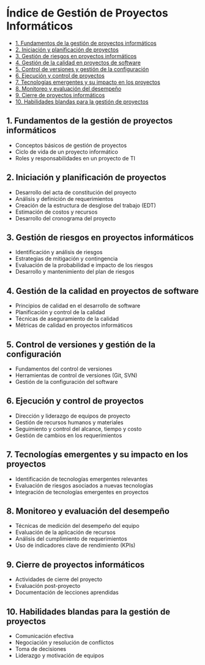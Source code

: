 # Índice de Gestión de Proyectos Informáticos

- [1. Fundamentos de la gestión de proyectos informáticos](#1fundamentos-de-la-gestión-de-proyectos-informáticos)
- [2. Iniciación y planificación de proyectos](#2iniciación-y-planificación-de-proyectos)
- [3. Gestión de riesgos en proyectos informáticos](#3gestión-de-riesgos-en-proyectos-informáticos)
- [4. Gestión de la calidad en proyectos de software](#4gestión-de-la-calidad-en-proyectos-de-software)
- [5. Control de versiones y gestión de la configuración](#5control-de-versiones-y-gestión-de-la-configuración)
- [6. Ejecución y control de proyectos](#6ejecución-y-control-de-proyectos)
- [7. Tecnologías emergentes y su impacto en los proyectos](#7tecnologías-emergentes-y-su-impacto-en-los-proyectos)
- [8. Monitoreo y evaluación del desempeño](#8monitoreo-y-evaluación-del-desempeño)
- [9. Cierre de proyectos informáticos](#9cierre-de-proyectos-informáticos)
- [10. Habilidades blandas para la gestión de proyectos](#10habilidades-blandas-para-la-gestión-de-proyectos)

## 1. Fundamentos de la gestión de proyectos informáticos
  - Conceptos básicos de gestión de proyectos
  - Ciclo de vida de un proyecto informático
  - Roles y responsabilidades en un proyecto de TI

## 2. Iniciación y planificación de proyectos
  - Desarrollo del acta de constitución del proyecto
  - Análisis y definición de requerimientos
  - Creación de la estructura de desglose del trabajo (EDT)
  - Estimación de costos y recursos
  - Desarrollo del cronograma del proyecto

## 3. Gestión de riesgos en proyectos informáticos
  - Identificación y análisis de riesgos
  - Estrategias de mitigación y contingencia
  - Evaluación de la probabilidad e impacto de los riesgos
  - Desarrollo y mantenimiento del plan de riesgos

## 4. Gestión de la calidad en proyectos de software
  - Principios de calidad en el desarrollo de software
  - Planificación y control de la calidad
  - Técnicas de aseguramiento de la calidad
  - Métricas de calidad en proyectos informáticos

## 5. Control de versiones y gestión de la configuración
  - Fundamentos del control de versiones
  - Herramientas de control de versiones (Git, SVN)
  - Gestión de la configuración del software

## 6. Ejecución y control de proyectos
  - Dirección y liderazgo de equipos de proyecto
  - Gestión de recursos humanos y materiales
  - Seguimiento y control del alcance, tiempo y costo
  - Gestión de cambios en los requerimientos

## 7. Tecnologías emergentes y su impacto en los proyectos
  - Identificación de tecnologías emergentes relevantes
  - Evaluación de riesgos asociados a nuevas tecnologías
  - Integración de tecnologías emergentes en proyectos

## 8. Monitoreo y evaluación del desempeño
  - Técnicas de medición del desempeño del equipo
  - Evaluación de la aplicación de recursos
  - Análisis del cumplimiento de requerimientos
  - Uso de indicadores clave de rendimiento (KPIs)

## 9. Cierre de proyectos informáticos
  - Actividades de cierre del proyecto
  - Evaluación post-proyecto
  - Documentación de lecciones aprendidas

## 10. Habilidades blandas para la gestión de proyectos
  - Comunicación efectiva
  - Negociación y resolución de conflictos
  - Toma de decisiones
  - Liderazgo y motivación de equipos
